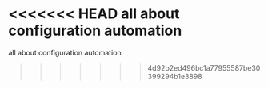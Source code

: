 <<<<<<< HEAD
all about configuration automation 
=======
all about configuration automation
>>>>>>> 4d92b2ed496bc1a77955587be30399294b1e3898
